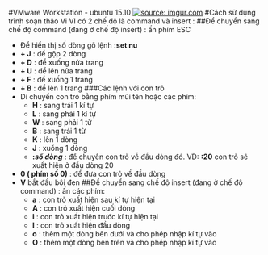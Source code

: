 #VMware Workstation - ubuntu 15.10
<a href="http://imgur.com/lIPGbTW"><img src="http://i.imgur.com/lIPGbTW.png" title="source: imgur.com" /></a>
#Cách sử dụng trình soạn thảo Vi
VI có 2 chế độ là command và insert :
##Để chuyển sang chế độ command (đang ở chế độ insert) : ấn phím ESC
- Để hiển thị số dòng gõ lệnh **:set nu**
- **<SHIFT> + J** : để gộp 2 dòng
- **<CTRL> + D** : để xuống nửa trang
- **<CTRL> + U** : để lên nửa trang
- **<CTRL> + F** : để xuống 1 trang
- **<CTRL> + B** : để lên 1 trang
###Các lệnh với con trỏ
- Di chuyển con trỏ bằng phím mũi tên hoặc các phím:
  + **H** : sang trái 1 kí tự
  + **L** : sang phải 1 kí tự
  + **W** : sang phải 1 từ
  + **B** : sang trái 1 từ
  + **K** : lên 1 dòng
  + **J** : xuống 1 dòng
  + **:*số dòng*** : để chuyển con trỏ về đầu dòng đó.
      VD:   **:20** con trỏ sẽ xuất hiện ở đầu dòng 20
- **0 ( phím số 0)** : để đưa con trỏ về đầu dòng
- **V** bắt đầu bôi đen
##Để chuyển sang chế độ insert (đang ở chế độ command) : ấn các phím:
  + **a** : con trỏ xuất hiện sau kí tự hiện tại
  + **A** : con trỏ xuất hiện cuối dòng
  + **i** : con trỏ xuất hiện trước kí tự hiện tại
  + **I** : con trỏ xuất hiện đầu dòng
  + **o** : thêm một dòng bên dưới và cho phép nhập kí tự vào
  + **O** : thêm một dòng bên trên và cho phép nhập kí tự vào

